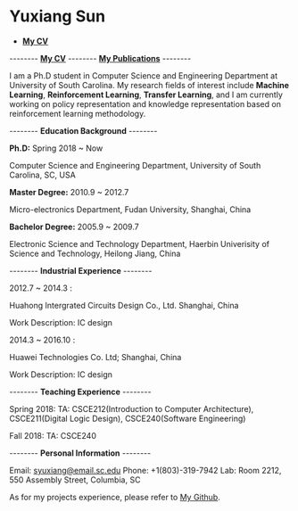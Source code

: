 # Yuxiang Sun

- [**My CV**]()

-------- [**My CV**]() -------- [**My Publications**]() --------                        

I am a Ph.D student in Computer Science and Engineering Department at University of South Carolina. My research fields of interest include **Machine Learning**, **Reinforcement Learning**, **Transfer Learning**, and I am currently working on policy representation and knowledge representation based on reinforcement learning methodology.


-------- **Education Background** --------

**Ph.D:** Spring 2018 ~ Now
  
  Computer Science and Engineering Department, University of South Carolina, SC, USA
      
**Master Degree:** 2010.9 ~ 2012.7
  
  Micro-electronics Department, Fudan University, Shanghai, China
      
**Bachelor Degree:** 2005.9 ~ 2009.7
  
  Electronic Science and Technology Department, Haerbin Univerisity of Science and Technology, Heilong Jiang, China
      

-------- **Industrial Experience** -------- 

2012.7 ~ 2014.3 : 
  
   Huahong Intergrated Circuits Design Co., Ltd. Shanghai, China
   
   Work Description: IC design
   
2014.3 ~ 2016.10 :

  Huawei Technologies Co. Ltd;  Shanghai, China
  
  Work Description: IC design
 

-------- **Teaching Experience** -------- 

Spring 2018: TA: CSCE212(Introduction to Computer Architecture), CSCE211(Digital Logic Design), CSCE240(Software Engineering)

Fall 2018: TA: CSCE240

-------- **Personal Information** --------

Email: syuxiang@email.sc.edu                           Phone: +1(803)-319-7942
Lab: Room 2212, 550 Assembly Street, Columbia, SC

As for my projects experience, please refer to [My Github](https://github.com/SunCherry).

